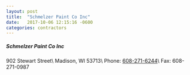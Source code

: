 ```yaml
---
layout: post
title:  "Schmelzer Paint Co Inc"
date:   2017-10-06 12:15:16 -0600
categories: contractors
---
```


##### Schmelzer Paint Co Inc
902 Stewart Street\\
Madison, WI 53713\\
Phone: [608-271-6244][phone]\\
Fax: 608-271-0987

[phone]: tel:608-271-6244
